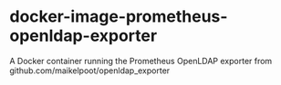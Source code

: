 # docker-image-prometheus-openldap-exporter
A Docker container running the Prometheus OpenLDAP exporter from github.com/maikelpoot/openldap_exporter
